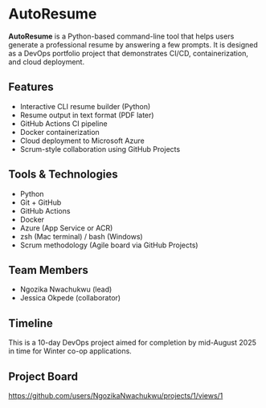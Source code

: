 # AutoResume

**AutoResume** is a Python-based command-line tool that helps users generate a professional resume by answering a few prompts. It is designed as a DevOps portfolio project that demonstrates CI/CD, containerization, and cloud deployment.

## Features
- Interactive CLI resume builder (Python)
- Resume output in text format (PDF later)
- GitHub Actions CI pipeline
- Docker containerization
- Cloud deployment to Microsoft Azure
- Scrum-style collaboration using GitHub Projects

## Tools & Technologies
- Python
- Git + GitHub
- GitHub Actions
- Docker
- Azure (App Service or ACR)
- zsh (Mac terminal) / bash (Windows)
- Scrum methodology (Agile board via GitHub Projects)

## Team Members
- Ngozika Nwachukwu (lead)
- Jessica Okpede (collaborator)

## Timeline
This is a 10-day DevOps project aimed for completion by mid-August 2025 in time for Winter co-op applications.

## Project Board
https://github.com/users/NgozikaNwachukwu/projects/1/views/1
